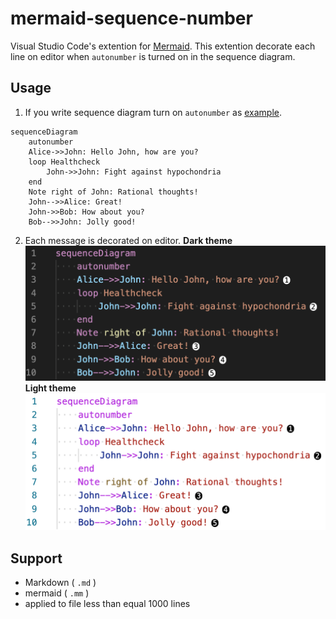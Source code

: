 # mermaid-sequence-number

Visual Studio Code's extention for [Mermaid](https://github.com/mermaid-js/mermaid).
This extention decorate each line on editor when `autonumber` is turned on in the sequence diagram.

## Usage

1. If you write sequence diagram turn on `autonumber` as [example](https://mermaid-js.github.io/mermaid/#/sequenceDiagram?id=sequencenumbers).

````mermaid
sequenceDiagram
    autonumber
    Alice->>John: Hello John, how are you?
    loop Healthcheck
        John->>John: Fight against hypochondria
    end
    Note right of John: Rational thoughts!
    John-->>Alice: Great!
    John->>Bob: How about you?
    Bob-->>John: Jolly good!
````

2. Each message is decorated on editor.
**Dark theme**
![sequence number sample for dark theme](./docs/sequence_number_sample_dark.png)
**Light theme**
![sequence number sample for light theme](./docs/sequence_number_sample_light.png)

## Support

- Markdown ( `.md` )
- mermaid ( `.mm` )
- applied to file less than equal 1000 lines
